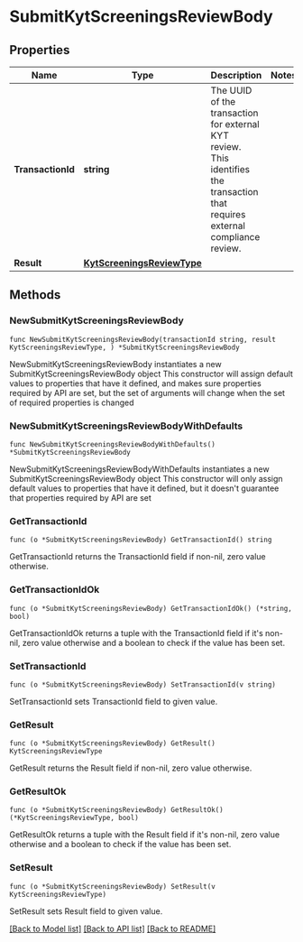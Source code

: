 # SubmitKytScreeningsReviewBody

## Properties

Name | Type | Description | Notes
------------ | ------------- | ------------- | -------------
**TransactionId** | **string** | The UUID of the transaction for external KYT review. This identifies the transaction that requires external compliance review. | 
**Result** | [**KytScreeningsReviewType**](KytScreeningsReviewType.md) |  | 

## Methods

### NewSubmitKytScreeningsReviewBody

`func NewSubmitKytScreeningsReviewBody(transactionId string, result KytScreeningsReviewType, ) *SubmitKytScreeningsReviewBody`

NewSubmitKytScreeningsReviewBody instantiates a new SubmitKytScreeningsReviewBody object
This constructor will assign default values to properties that have it defined,
and makes sure properties required by API are set, but the set of arguments
will change when the set of required properties is changed

### NewSubmitKytScreeningsReviewBodyWithDefaults

`func NewSubmitKytScreeningsReviewBodyWithDefaults() *SubmitKytScreeningsReviewBody`

NewSubmitKytScreeningsReviewBodyWithDefaults instantiates a new SubmitKytScreeningsReviewBody object
This constructor will only assign default values to properties that have it defined,
but it doesn't guarantee that properties required by API are set

### GetTransactionId

`func (o *SubmitKytScreeningsReviewBody) GetTransactionId() string`

GetTransactionId returns the TransactionId field if non-nil, zero value otherwise.

### GetTransactionIdOk

`func (o *SubmitKytScreeningsReviewBody) GetTransactionIdOk() (*string, bool)`

GetTransactionIdOk returns a tuple with the TransactionId field if it's non-nil, zero value otherwise
and a boolean to check if the value has been set.

### SetTransactionId

`func (o *SubmitKytScreeningsReviewBody) SetTransactionId(v string)`

SetTransactionId sets TransactionId field to given value.


### GetResult

`func (o *SubmitKytScreeningsReviewBody) GetResult() KytScreeningsReviewType`

GetResult returns the Result field if non-nil, zero value otherwise.

### GetResultOk

`func (o *SubmitKytScreeningsReviewBody) GetResultOk() (*KytScreeningsReviewType, bool)`

GetResultOk returns a tuple with the Result field if it's non-nil, zero value otherwise
and a boolean to check if the value has been set.

### SetResult

`func (o *SubmitKytScreeningsReviewBody) SetResult(v KytScreeningsReviewType)`

SetResult sets Result field to given value.



[[Back to Model list]](../README.md#documentation-for-models) [[Back to API list]](../README.md#documentation-for-api-endpoints) [[Back to README]](../README.md)


